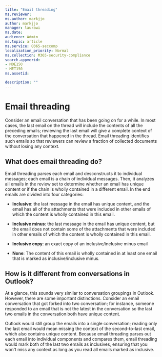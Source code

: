 ```yaml
---
title: "Email threading"
ms.reviewer: 
ms.author: markjjo
author: markjjo
manager: laurawi
ms.date: 
audience: Admin
ms.topic: article
ms.service: O365-seccomp
localization_priority: Normal
ms.collection: M365-security-compliance 
search.appverid: 
- MOE150
- MET150
ms.assetid: 

description: ""
---
```


# Email threading

Consider an email conversation that has been going on for a while. In most cases, the last email on the thread will include the contents of all the preceding emails; reviewing the last email will give a complete context of the conversation that happened in the thread. Email threading identifies such emails so that reviewers can review a fraction of collected documents without losing any context.

## What does email threading do?

Email threading parses each email and desconstructs it to individual messages; each email is a chain of individual messages. Then, it analyzes all emails in the review set to determine whether an email has unique content or if the chain is wholly contained in a different email. In the end emails are divided into four categories:

- **Inclusive**: the last message in the email has unique content, and the email has all of the attachments that were included in other emails of which the content is wholly contained in this email.


- **Inclusive minus**: the last message in the email has unique content, but the email does not contain some of the attachments that were included in other emails of which the content is wholly contained in this email.

- **Inclusive copy**: an exact copy of an inclusive/inclusive minus email

- **None**: The content of this email is wholly contained in at least one email that is marked as inclusive/inclusive minus.

## How is it different from conversations in Outlook?
At a glance, this sounds very similar to conversation groupings in Outlook. However, there are some important distinctions. Consider an email conversation that got forked into two conversation; for instance, someone responded to an email that is not the latest in the conversation so the last two emails in the conversation both have unique content.

Outlook would still group the emails into a single conversation; reading only the last email would mean missing the context of the second-to-last email, which also contains unique content. Because email threading parses out each email into individual components and compares them, email threading would mark both of the last two emails as inclusives, ensuring that you won't miss any context as long as you read all emails marked as inclusive.
